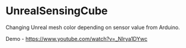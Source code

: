# UnrealSensingCube

Changing Unreal mesh color depending on sensor value from Arduino.

Demo - https://www.youtube.com/watch?v=_Nlrya1DYwc
